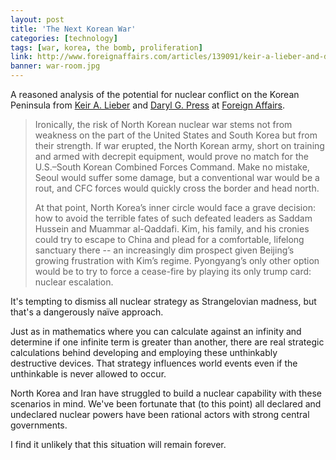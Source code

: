 ```yaml
---
layout: post
title: 'The Next Korean War'
categories: [technology]
tags: [war, korea, the bomb, proliferation]
link: http://www.foreignaffairs.com/articles/139091/keir-a-lieber-and-daryl-g-press/the-next-korean-war
banner: war-room.jpg
---
```


A reasoned analysis of the potential for nuclear conflict on the Korean Peninsula from [Keir A. Lieber](http://www.foreignaffairs.com/author/keir-a-lieber) and [Daryl G. Press](http://www.foreignaffairs.com/author/daryl-g-press) at [Foreign Affairs](http://www.foreignaffairs.com/).

> Ironically, the risk of North Korean nuclear war stems not from weakness on the part of the United States and South Korea but from their strength. If war erupted, the North Korean army, short on training and armed with decrepit equipment, would prove no match for the U.S.–South Korean Combined Forces Command. Make no mistake, Seoul would suffer some damage, but a conventional war would be a rout, and CFC forces would quickly cross the border and head north.
>
> At that point, North Korea’s inner circle would face a grave decision: how to avoid the terrible fates of such defeated leaders as Saddam Hussein and Muammar al-Qaddafi. Kim, his family, and his cronies could try to escape to China and plead for a comfortable, lifelong sanctuary there -- an increasingly dim prospect given Beijing’s growing frustration with Kim’s regime. Pyongyang’s only other option would be to try to force a cease-fire by playing its only trump card: nuclear escalation.

It's tempting to dismiss all nuclear strategy as Strangelovian madness, but that's a dangerously na&iuml;ve approach.

Just as in mathematics where you can calculate against an infinity and determine if one infinite term is greater than another, there are real strategic calculations behind developing and employing these unthinkably destructive devices. That strategy influences world events even if the unthinkable is never allowed to occur.

North Korea and Iran have struggled to build a nuclear capability with these scenarios in mind. We've been fortunate that (to this point) all declared and undeclared nuclear powers have been rational actors with strong central governments.

I find it unlikely that this situation will remain forever.
